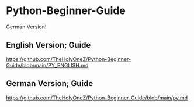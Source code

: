 # Python-Beginner-Guide
German Version!

## English Version; Guide

https://github.com/TheHolyOneZ/Python-Beginner-Guide/blob/main/PY_ENGLISH.md


## German Version; Guide

https://github.com/TheHolyOneZ/Python-Beginner-Guide/blob/main/py.md
